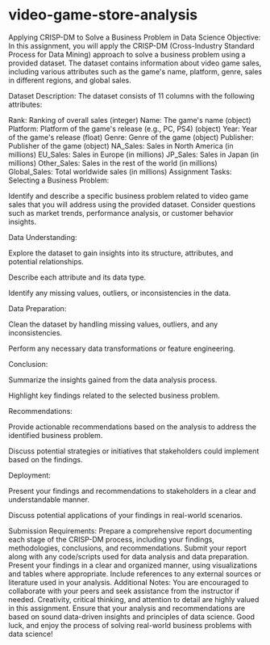 # video-game-store-analysis
Applying CRISP-DM to Solve a Business Problem in Data Science
Objective:
In this assignment, you will apply the CRISP-DM (Cross-Industry Standard Process for Data Mining) approach to solve a business problem using a provided dataset. The dataset contains information about video game sales, including various attributes such as the game's name, platform, genre, sales in different regions, and global sales.

Dataset Description:
The dataset consists of 11 columns with the following attributes:

Rank: Ranking of overall sales (integer)
Name: The game's name (object)
Platform: Platform of the game's release (e.g., PC, PS4) (object)
Year: Year of the game's release (float)
Genre: Genre of the game (object)
Publisher: Publisher of the game (object) NA_Sales: Sales in North America (in millions) EU_Sales: Sales in Europe (in millions) JP_Sales: Sales in Japan (in millions) Other_Sales: Sales in the rest of the world (in millions) Global_Sales: Total worldwide sales (in millions)
Assignment Tasks:
Selecting a Business Problem:

Identify and describe a specific business problem related to video game sales that you will address using the provided dataset. Consider questions such as market trends, performance analysis, or customer behavior insights.

Data Understanding:

Explore the dataset to gain insights into its structure, attributes, and potential relationships.

Describe each attribute and its data type.

Identify any missing values, outliers, or inconsistencies in the data.

Data Preparation:

Clean the dataset by handling missing values, outliers, and any inconsistencies.

Perform any necessary data transformations or feature engineering.

Conclusion:

Summarize the insights gained from the data analysis process.

Highlight key findings related to the selected business problem.

Recommendations:

Provide actionable recommendations based on the analysis to address the identified business problem.

Discuss potential strategies or initiatives that stakeholders could implement based on the findings.

Deployment:

Present your findings and recommendations to stakeholders in a clear and understandable manner.

Discuss potential applications of your findings in real-world scenarios.

Submission Requirements:
Prepare a comprehensive report documenting each stage of the CRISP-DM process, including your findings, methodologies, conclusions, and recommendations.
Submit your report along with any code/scripts used for data analysis and data preparation. Present your findings in a clear and organized manner, using visualizations and tables where appropriate.
Include references to any external sources or literature used in your analysis.
Additional Notes:
You are encouraged to collaborate with your peers and seek assistance from the instructor if needed.
Creativity, critical thinking, and attention to detail are highly valued in this assignment.
Ensure that your analysis and recommendations are based on sound data-driven insights and principles of data science.
Good luck, and enjoy the process of solving real-world business problems with data science!
